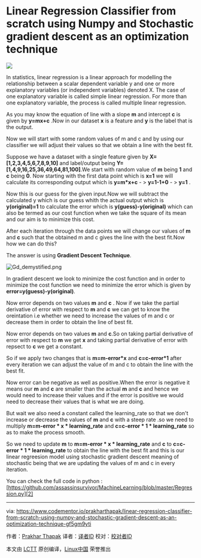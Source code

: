 Linear Regression Classifier from scratch using Numpy and Stochastic gradient descent as an optimization technique
======

![](https://process.filestackapi.com/cache=expiry:max/resize=width:700/compress/cKkX2ryQteXTdZYSR6t7)

In statistics, linear regression is a linear approach for modelling the relationship between a scalar dependent variable y and one or more explanatory variables (or independent variables) denoted X. The case of one explanatory variable is called simple linear regression. For more than one explanatory variable, the process is called multiple linear regression.

As you may know the equation of line with a slope **m** and intercept **c** is given by **y=mx+c** .Now in our dataset **x** is a feature and **y** is the label that is the output.

Now we will start with some random values of m and c and by using our classifier we will adjust their values so that we obtain a line with the best fit.

Suppose we have a dataset with a single feature given by **X=[1,2,3,4,5,6,7,8,9,10]** and label/output being **Y=[1,4,9,16,25,36,49,64,81,100]**.We start with random value of **m** being **1** and **c** being **0**. Now starting with the first data point which is **x=1** we will calculate its corresponding output which is **y=m*x+c** - > **y=1-1+0** - > **y=1** .

Now this is our guess for the given input.Now we will subtract the calculated y which is our guess whith the actual output which is **y(original)=1** to calculate the error which is **y(guess)-y(original)** which can also be termed as our cost function when we take the square of its mean and our aim is to minimize this cost.

After each iteration through the data points we will change our values of **m** and **c** such that the obtained m and c gives the line with the best fit.Now how we can do this?

The answer is using **Gradient Descent Technique**.

![Gd_demystified.png][1] 

In gradient descent we look to minimize the cost function and in order to minimize the cost function we need to minimize the error which is given by **error=y(guess)-y(original)**.


Now error depends on two values **m** and **c** . Now if we take the partial derivative of error with respect to **m** and **c** we can get to know the oreintation i.e whether we need to increase the values of m and c or decrease them in order to obtain the line of best fit.

Now error depends on two values **m** and **c**.So on taking partial derivative of error with respect to **m** we get **x** and taking partial derivative of error with repsect to **c** we get a constant.

So if we apply two changes that is **m=m-error*x** and **c=c-error*1** after every iteration we can adjust the value of m and c to obtain the line with the best fit.

Now error can be negative as well as positive.When the error is negative it means our **m** and **c** are smaller than the actual **m** and **c** and hence we would need to increase their values and if the error is positive we would need to decrease their values that is what we are doing.

But wait we also need a constant called the learning_rate so that we don't increase or decrease the values of **m** and **c** with a steep rate .so we need to multiply **m=m-error * x * learning_rate** and **c=c-error * 1 * learning_rate** so as to make the process smooth.

So we need to update **m** to **m=m-error * x * learning_rate** and **c** to **c=c-error * 1 * learning_rate** to obtain the line with the best fit and this is our linear regreesion model using stochastic gradient descent meaning of stochastic being that we are updating the values of m and c in every iteration.

You can check the full code in python :[https://github.com/assassinsurvivor/MachineLearning/blob/master/Regression.py][2]

--------------------------------------------------------------------------------

via: https://www.codementor.io/prakharthapak/linear-regression-classifier-from-scratch-using-numpy-and-stochastic-gradient-descent-as-an-optimization-technique-gf5gm9yti

作者：[Prakhar Thapak][a]
译者：[译者ID](https://github.com/译者ID)
校对：[校对者ID](https://github.com/校对者ID)

本文由 [LCTT](https://github.com/LCTT/TranslateProject) 原创编译，[Linux中国](https://linux.cn/) 荣誉推出

[a]:https://www.codementor.io/prakharthapak
[1]:https://process.filestackapi.com/cache=expiry:max/5TXRH28rSo27kTNZLgdN
[2]:https://www.codementor.io/prakharthapak/here
